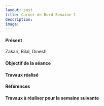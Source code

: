 ```yaml
---
layout: post
title: Carner de Bord Semaine 1
description:
image: 
---
```


<div class="box">
<h4>Présent</h4>
Zakari, Bilal, Dinesh

<h4>Objectif de la séance</h4>

<h4>Travaux réalisé</h4>

<h4>Références</h4>

<h4>Travaux à réaliser pour la semaine suivante</h4>



</div>
